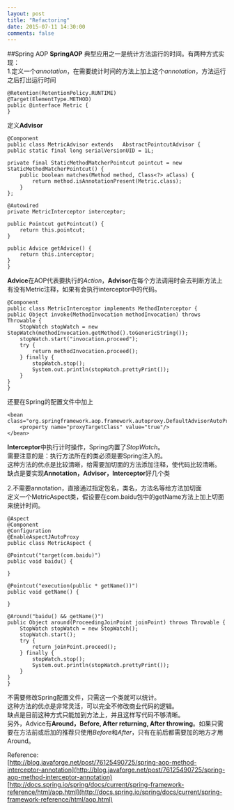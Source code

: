 ```yaml
---
layout: post
title: "Refactoring"
date: 2015-07-11 14:30:00
comments: false
---
```


##Spring AOP
**SpringAOP** 典型应用之一是统计方法运行的时间。有两种方式实现：   
1.定义一个*annotation*，在需要统计时间的方法上加上这个*annotation*，方法运行之后打出运行时间    

	@Retention(RetentionPolicy.RUNTIME)
	@Target(ElementType.METHOD)
	public @interface Metric {
	}
定义**Advisor**

	@Component
    public class MetricAdvisor extends   AbstractPointcutAdvisor {
    public static final long serialVersionUID = 1L;

    private final StaticMethodMatcherPointcut pointcut = new StaticMethodMatcherPointcut() {
        public boolean matches(Method method, Class<?> aClass) {
            return method.isAnnotationPresent(Metric.class);
        }
    };

    @Autowired
    private MetricInterceptor interceptor;

    public Pointcut getPointcut() {
        return this.pointcut;
    }

    public Advice getAdvice() {
        return this.interceptor;
    }
	}

**Advice**在AOP代表要执行的*Action*，**Advisor**在每个方法调用时会去判断方法上有没有Metric注释，如果有会执行interceptor中的代码。   

	@Component
	public class MetricInterceptor implements MethodInterceptor {
    public Object invoke(MethodInvocation methodInvocation) throws Throwable {
        StopWatch stopWatch = new StopWatch(methodInvocation.getMethod().toGenericString());
        stopWatch.start("invocation.proceed");
        try {
            return methodInvocation.proceed();
        } finally {
            stopWatch.stop();
            System.out.println(stopWatch.prettyPrint());
        }
    }
	}
	
还要在Spring的配置文件中加上   
	    
	<bean 	class="org.springframework.aop.framework.autoproxy.DefaultAdvisorAutoProxyCreator">
        <property name="proxyTargetClass" value="true"/>
    </bean>

**Interceptor**中执行计时操作，Spring内置了*StopWatch*。   
需要注意的是：执行方法所在的类必须是要Spring注入的。   
这种方法的优点是比较清晰，给需要加切面的方法添加注释，使代码比较清晰。    
缺点是要实现**Annotation，Advisor，Interceptor**好几个类

2.不需要annotation，直接通过指定包名，类名，方法名等给方法加切面   
	定义一个MetricAspect类，假设要在com.baidu包中的getName方法上加上切面来统计时间。   
	
	@Aspect
	@Component
	@Configuration
	@EnableAspectJAutoProxy
	public class MetricAspect {

    @Pointcut("target(com.baidu)")
    public void baidu() {

    }

    @Pointcut("execution(public * getName())")
    public void getName() {

    }

    @Around("baidu() && getName()")
    public Object around(ProceedingJoinPoint joinPoint) throws Throwable {
        StopWatch stopWatch = new StopWatch();
        stopWatch.start();
        try {
            return joinPoint.proceed();
        } finally {
            stopWatch.stop();
            System.out.println(stopWatch.prettyPrint());
        }
    }
	}
不需要修改Spring配置文件，只需这一个类就可以统计。   
这种方法的优点是非常灵活，可以完全不修改商业代码的逻辑。   
缺点是目前这种方式只能加到方法上，并且这样写代码不够清晰。   
另外，Advice有**Around，Before, After returning, After throwing**。如果只需要在方法前或后加的推荐只使用*Before*和*After*，只有在前后都需要加的地方才用Around。   

Reference:   
[http://blog.javaforge.net/post/76125490725/spring-aop-method-interceptor-annotation](http://blog.javaforge.net/post/76125490725/spring-aop-method-interceptor-annotation)   
[http://docs.spring.io/spring/docs/current/spring-framework-reference/html/aop.html](http://docs.spring.io/spring/docs/current/spring-framework-reference/html/aop.html)


